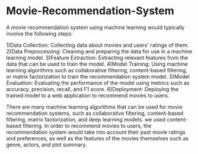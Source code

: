 # Movie-Recommendation-System

A movie recommendation system using machine learning would typically involve the following steps:

1)Data Collection: Collecting data about movies and users' ratings of them.
2)Data Preprocessing: Cleaning and preparing the data for use in a machine learning model.
3)Feature Extraction: Extracting relevant features from the data that can be used to train the model.
4)Model Training: Using machine learning algorithms such as collaborative filtering, content-based filtering, or matrix factorization to train the recommendation system model.
5)Model Evaluation: Evaluating the performance of the model using metrics such as accuracy, precision, recall, and F1 score.
6)Deployment: Deploying the trained model to a web application to recommend movies to users.

There are many machine learning algorithms that can be used for movie recommendation systems, such as collaborative filtering, content-based filtering, matrix factorization, and deep learning models.
we used content-based filtering.
In order to recommend movies to users, the recommendation system would take into account their past movie ratings and preferences, as well as the features of the movies themselves such as genre, actors, and plot summary.
